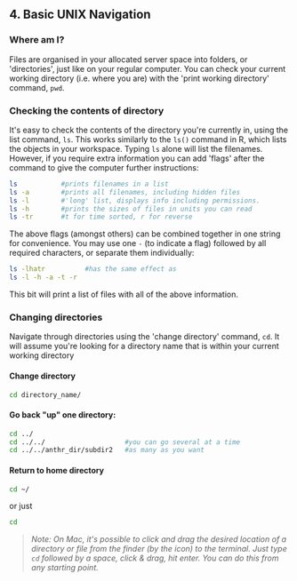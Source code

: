 ## 4. Basic UNIX Navigation

### Where am I?
Files are organised in your allocated server space into folders, or 'directories', just like on your regular computer. You can check your current working directory (i.e. where you are) with the 'print working directory' command, `pwd`.

### Checking the contents of directory
It's easy to check the contents of the directory you're currently in, using the list command, `ls`. This works similarly to the `ls()` command in R, which lists the objects in your workspace.
Typing `ls` alone will list the filenames. However, if you require extra information you can add 'flags' after the command to give the computer further instructions:

```bash
ls           #prints filenames in a list
ls -a        #prints all filenames, including hidden files
ls -l        #'long' list, displays info including permissions.
ls -h        #prints the sizes of files in units you can read
ls -tr       #t for time sorted, r for reverse
```

The above flags (amongst others) can be combined together in one string for convenience. You may use one `-` (to indicate a flag) followed by all required characters, or separate them individually:
    
```bash
ls -lhatr          #has the same effect as 
ls -l -h -a -t -r
```
    
This bit will print a list of files with all of the above information.


### Changing directories
Navigate through directories using the 'change directory' command, `cd`.  It will assume you're looking for a directory name that is within your current working directory

#### Change directory

```bash
cd directory_name/
```

#### Go back "up" one directory: 

```bash
cd ../
cd ../../                    #you can go several at a time
cd ../../anthr_dir/subdir2   #as many as you want
```

#### Return to home directory

```bash
cd ~/
```
or just 
    
```bash
cd
```

>*Note: On Mac, it's possible to click and drag the desired location of a directory or file from the finder (by the icon) to the terminal. Just type `cd` followed by a space, click & drag, hit enter. You can do this from any starting point.*
